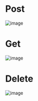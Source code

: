 # Post

![image](https://github.com/user-attachments/assets/e1e47013-c56e-4486-8674-de27933cd4fd)

# Get

![image](https://github.com/user-attachments/assets/c670d831-c11e-4e01-9b84-05cae1b59fe5)

# Delete

![image](https://github.com/user-attachments/assets/7e8bfe10-b976-4d5f-a2ba-fd06a8452de0)
